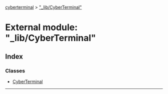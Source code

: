 [cyberterminal](../README.md) > ["_lib/CyberTerminal"](../modules/__lib_cyberterminal_.md)

# External module: "_lib/CyberTerminal"

## Index

### Classes

* [CyberTerminal](../classes/__lib_cyberterminal_.cyberterminal.md)

---

